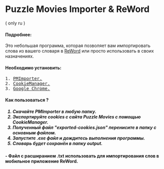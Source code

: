 # Puzzle Movies Importer & ReWord 
( only ru )

<h4>Подробнее: </h5>
Это небольшая программа, которая позволяет вам импортировать слова из вашего словаря в <a href="https://reword.app/ru/en">ReWord</a> или просто использовать в своих назначениях.
<h4>Необходимо установить:</h5>
<pre>
1. <a href="https://github.com/felamonpardon/puzzle-movies-importer.git">PMImporter.</a>
2. <a href="https://chrome.google.com/webstore/detail/cookiemanager-cookie-edit/hdhngoamekjhmnpenphenpaiindoinpo">CookieManager.</a>
3. <a href="https://www.google.com/intl/ru/chrome/">Google Chrome.</a>
</pre>
<h4>Как пользоваться ?<h5>
<ol>
<li> Скачайте PMImporter в любую папку.</li>
<li> Экспортируйте cookies с сайта Puzzle Movies с помощью CookieManager.</li>
<li> Полученный файл "<i>exported-cookies.json</i>" перенисите в папку с основным файлом.</li>
<li> Запустите .exe файл и дождитесь выполнения программы.</li>
<li> Словарь будет сохранён в папку output.</li></ol>

<h4> -  Файл с расширанием .txt использовать для импортирования слов в мобильное приложение ReWord.</h5>
